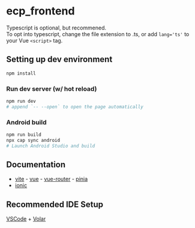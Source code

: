 # ecp_frontend

Typescript is optional, but recommened.  
To opt into typescript, change the file extension to .ts,
or add `lang='ts'` to your Vue `<script>` tag.

## Setting up dev environment
```sh
npm install
```

### Run dev server (w/ hot reload)
```sh
npm run dev
# append `-- --open` to open the page automatically
```

### Android build
```sh
npm run build
npx cap sync android
# Launch Android Studio and build
```

## Documentation

- [vite](https://vitejs.dev/) - [vue](https://vuejs.org/) - [vue-router](https://router.vuejs.org/) - [pinia](https://pinia.vuejs.org/)
- [ionic](https://ionicframework.com/)

## Recommended IDE Setup

[VSCode](https://code.visualstudio.com/) + [Volar](https://marketplace.visualstudio.com/items?itemName=johnsoncodehk.volar)
